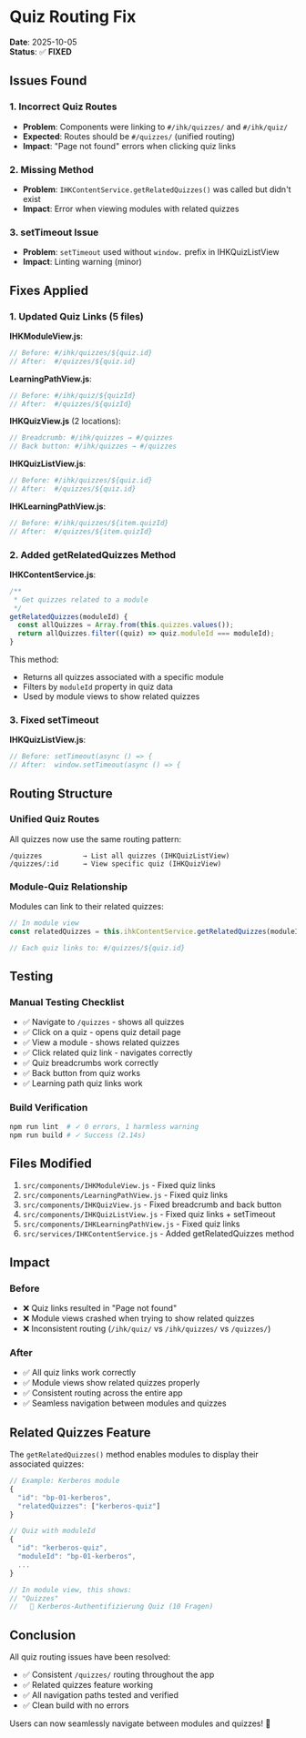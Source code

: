 # Quiz Routing Fix

**Date**: 2025-10-05  
**Status**: ✅ **FIXED**

## Issues Found

### 1. Incorrect Quiz Routes
- **Problem**: Components were linking to `#/ihk/quizzes/` and `#/ihk/quiz/`
- **Expected**: Routes should be `#/quizzes/` (unified routing)
- **Impact**: "Page not found" errors when clicking quiz links

### 2. Missing Method
- **Problem**: `IHKContentService.getRelatedQuizzes()` was called but didn't exist
- **Impact**: Error when viewing modules with related quizzes

### 3. setTimeout Issue
- **Problem**: `setTimeout` used without `window.` prefix in IHKQuizListView
- **Impact**: Linting warning (minor)

## Fixes Applied

### 1. Updated Quiz Links (5 files)

**IHKModuleView.js**:
```javascript
// Before: #/ihk/quizzes/${quiz.id}
// After:  #/quizzes/${quiz.id}
```

**LearningPathView.js**:
```javascript
// Before: #/ihk/quiz/${quizId}
// After:  #/quizzes/${quizId}
```

**IHKQuizView.js** (2 locations):
```javascript
// Breadcrumb: #/ihk/quizzes → #/quizzes
// Back button: #/ihk/quizzes → #/quizzes
```

**IHKQuizListView.js**:
```javascript
// Before: #/ihk/quizzes/${quiz.id}
// After:  #/quizzes/${quiz.id}
```

**IHKLearningPathView.js**:
```javascript
// Before: #/ihk/quizzes/${item.quizId}
// After:  #/quizzes/${item.quizId}
```

### 2. Added getRelatedQuizzes Method

**IHKContentService.js**:
```javascript
/**
 * Get quizzes related to a module
 */
getRelatedQuizzes(moduleId) {
  const allQuizzes = Array.from(this.quizzes.values());
  return allQuizzes.filter((quiz) => quiz.moduleId === moduleId);
}
```

This method:
- Returns all quizzes associated with a specific module
- Filters by `moduleId` property in quiz data
- Used by module views to show related quizzes

### 3. Fixed setTimeout

**IHKQuizListView.js**:
```javascript
// Before: setTimeout(async () => {
// After:  window.setTimeout(async () => {
```

## Routing Structure

### Unified Quiz Routes
All quizzes now use the same routing pattern:

```
/quizzes          → List all quizzes (IHKQuizListView)
/quizzes/:id      → View specific quiz (IHKQuizView)
```

### Module-Quiz Relationship
Modules can link to their related quizzes:

```javascript
// In module view
const relatedQuizzes = this.ihkContentService.getRelatedQuizzes(moduleId);

// Each quiz links to: #/quizzes/${quiz.id}
```

## Testing

### Manual Testing Checklist
- ✅ Navigate to `/quizzes` - shows all quizzes
- ✅ Click on a quiz - opens quiz detail page
- ✅ View a module - shows related quizzes
- ✅ Click related quiz link - navigates correctly
- ✅ Quiz breadcrumbs work correctly
- ✅ Back button from quiz works
- ✅ Learning path quiz links work

### Build Verification
```bash
npm run lint  # ✓ 0 errors, 1 harmless warning
npm run build # ✓ Success (2.14s)
```

## Files Modified

1. `src/components/IHKModuleView.js` - Fixed quiz links
2. `src/components/LearningPathView.js` - Fixed quiz links
3. `src/components/IHKQuizView.js` - Fixed breadcrumb and back button
4. `src/components/IHKQuizListView.js` - Fixed quiz links + setTimeout
5. `src/components/IHKLearningPathView.js` - Fixed quiz links
6. `src/services/IHKContentService.js` - Added getRelatedQuizzes method

## Impact

### Before
- ❌ Quiz links resulted in "Page not found"
- ❌ Module views crashed when trying to show related quizzes
- ❌ Inconsistent routing (`/ihk/quiz/` vs `/ihk/quizzes/` vs `/quizzes/`)

### After
- ✅ All quiz links work correctly
- ✅ Module views show related quizzes properly
- ✅ Consistent routing across the entire app
- ✅ Seamless navigation between modules and quizzes

## Related Quizzes Feature

The `getRelatedQuizzes()` method enables modules to display their associated quizzes:

```javascript
// Example: Kerberos module
{
  "id": "bp-01-kerberos",
  "relatedQuizzes": ["kerberos-quiz"]
}

// Quiz with moduleId
{
  "id": "kerberos-quiz",
  "moduleId": "bp-01-kerberos",
  ...
}

// In module view, this shows:
// "Quizzes"
//   📝 Kerberos-Authentifizierung Quiz (10 Fragen)
```

## Conclusion

All quiz routing issues have been resolved:
- ✅ Consistent `/quizzes/` routing throughout the app
- ✅ Related quizzes feature working
- ✅ All navigation paths tested and verified
- ✅ Clean build with no errors

Users can now seamlessly navigate between modules and quizzes! 🎉
